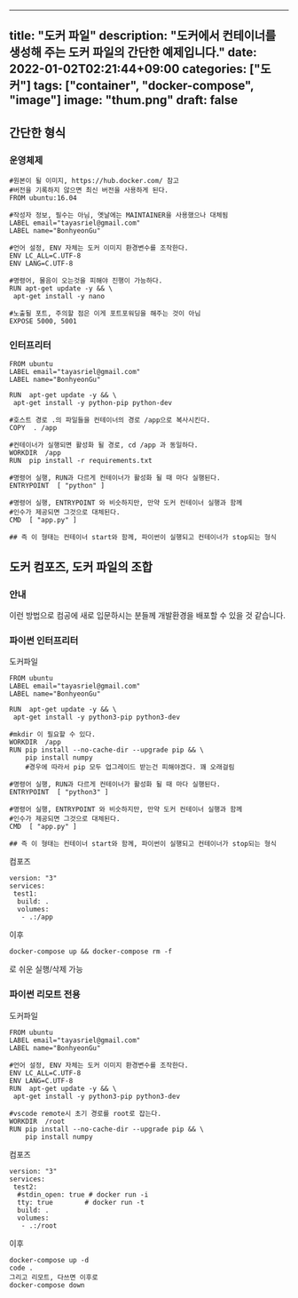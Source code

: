 
---
title: "도커 파일"
description: "도커에서 컨테이너를 생성해 주는 도커 파일의 간단한 예제입니다."
date: 2022-01-02T02:21:44+09:00
categories: ["도커"]
tags: ["container", "docker-compose", "image"]
image: "thum.png"
draft: false
---

## 간단한 형식

### 운영체제

```docker
#원본이 될 이미지, https://hub.docker.com/ 참고
#버전을 기록하지 않으면 최신 버전을 사용하게 된다.
FROM ubuntu:16.04

#작성자 정보, 필수는 아님, 옛날에는 MAINTAINER을 사용했으나 대체됨
LABEL email="tayasriel@gmail.com"
LABEL name="BonhyeonGu"

#언어 설정, ENV 자체는 도커 이미지 환경변수를 조작한다.
ENV LC_ALL=C.UTF-8
ENV LANG=C.UTF-8

#명령어, 물음이 오는것을 피해야 진행이 가능하다.
RUN apt-get update -y && \
 apt-get install -y nano
 
#노출될 포트, 주의할 점은 이게 포트포워딩을 해주는 것이 아님
EXPOSE 5000, 5001
```

### 인터프리터

```docker
FROM ubuntu
LABEL email="tayasriel@gmail.com"
LABEL name="BonhyeonGu"

RUN  apt-get update -y && \
 apt-get install -y python-pip python-dev

#호스트 경로 .의 파일들을 컨테이너의 경로 /app으로 복사시킨다.
COPY  . /app

#컨테이너가 실행되면 활성화 될 경로, cd /app 과 동일하다.
WORKDIR  /app
RUN  pip install -r requirements.txt

#명령어 실행, RUN과 다르게 컨테이너가 활성화 될 때 마다 실행된다.
ENTRYPOINT  [ "python" ]

#명령어 실행, ENTRYPOINT 와 비슷하지만, 만약 도커 컨테이너 실행과 함께
#인수가 제공되면 그것으로 대체된다.
CMD  [ "app.py" ]

## 즉 이 형태는 컨테이너 start와 함께, 파이썬이 실행되고 컨테이너가 stop되는 형식
```
## 도커 컴포즈, 도커 파일의 조합

### 안내

이런 방법으로 컴공에 새로 입문하시는 분들께 개발환경을 배포할 수 있을 것 같습니다.

### 파이썬 인터프리터
 
도커파일
```docker
FROM ubuntu
LABEL email="tayasriel@gmail.com"
LABEL name="BonhyeonGu"

RUN  apt-get update -y && \
 apt-get install -y python3-pip python3-dev

#mkdir 이 필요할 수 있다.
WORKDIR  /app
RUN pip install --no-cache-dir --upgrade pip && \
    pip install numpy
    #경우에 따라서 pip 모두 업그레이드 받는건 피해야겠다. 꽤 오래걸림

#명령어 실행, RUN과 다르게 컨테이너가 활성화 될 때 마다 실행된다.
ENTRYPOINT  [ "python3" ]

#명령어 실행, ENTRYPOINT 와 비슷하지만, 만약 도커 컨테이너 실행과 함께
#인수가 제공되면 그것으로 대체된다.
CMD  [ "app.py" ]

## 즉 이 형태는 컨테이너 start와 함께, 파이썬이 실행되고 컨테이너가 stop되는 형식
```

컴포즈
```docker
version: "3"
services:
 test1:
  build: .
  volumes:
   - .:/app
```

이후
```docker
docker-compose up && docker-compose rm -f
```
로 쉬운 실행/삭제 가능

### 파이썬 리모트 전용

도커파일 
```docker
FROM ubuntu
LABEL email="tayasriel@gmail.com"
LABEL name="BonhyeonGu"

#언어 설정, ENV 자체는 도커 이미지 환경변수를 조작한다.
ENV LC_ALL=C.UTF-8
ENV LANG=C.UTF-8
RUN  apt-get update -y && \
 apt-get install -y python3-pip python3-dev

#vscode remote시 초기 경로를 root로 잡는다.
WORKDIR  /root
RUN pip install --no-cache-dir --upgrade pip && \
    pip install numpy
```

컴포즈
```docker
version: "3"
services:
 test2:
  #stdin_open: true # docker run -i
  tty: true        # docker run -t
  build: .
  volumes:
   - .:/root
```

이후
```docker
docker-compose up -d
code .
그리고 리모트, 다쓰면 이후로
docker-compose down
```
